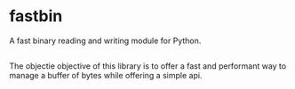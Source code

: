 # fastbin
A fast binary reading and writing module for Python.

##
The objectie objective of this library is to offer a fast and performant way to manage a buffer of bytes while offering a simple api.
